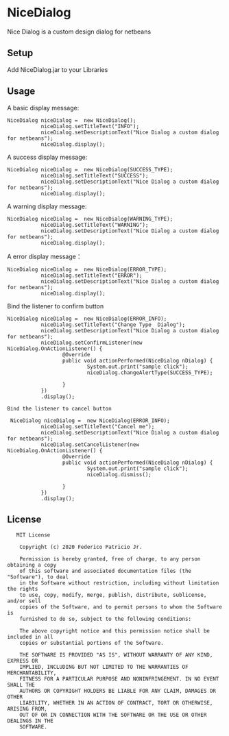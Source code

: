 # NiceDialog
Nice Dialog is a custom design dialog for netbeans

## Setup
Add  NiceDialog.jar to your Libraries

## Usage

 A basic display message:

    NiceDialog niceDialog =  new NiceDialog();
               niceDialog.setTitleText("INFO");
               niceDialog.setDescriptionText("Nice Dialog a custom dialog for netbeans"); 
               niceDialog.display();
              
 A success display message:

    NiceDialog niceDialog =  new NiceDialog(SUCCESS_TYPE);
               niceDialog.setTitleText("SUCCESS");
               niceDialog.setDescriptionText("Nice Dialog a custom dialog for netbeans");
               niceDialog.display();
               
 A warning display message:
 
    NiceDialog niceDialog =  new NiceDialog(WARNING_TYPE);
               niceDialog.setTitleText("WARNING");
               niceDialog.setDescriptionText("Nice Dialog a custom dialog for netbeans");
               niceDialog.display();
               
  A error display message：
   
    NiceDialog niceDialog =  new NiceDialog(ERROR_TYPE);
               niceDialog.setTitleText("ERROR");
               niceDialog.setDescriptionText("Nice Dialog a custom dialog for netbeans");
               niceDialog.display();
               
   Bind the listener to confirm button
   
    NiceDialog niceDialog =  new NiceDialog(ERROR_INFO);
               niceDialog.setTitleText("Change Type  Dialog");
               niceDialog.setDescriptionText("Nice Dialog a custom dialog for netbeans");
               niceDialog.setConfirmListener(new NiceDialog.OnActionListener() {
                      @Override
                      public void actionPerformed(NiceDialog nDialog) {
                              System.out.print("sample click");
                              niceDialog.changeAlertType(SUCCESS_TYPE);
                              
                      }
               })
               .display();
               
    Bind the listener to cancel button
    
     NiceDialog niceDialog =  new NiceDialog(ERROR_INFO);
               niceDialog.setTitleText("Cancel me");
               niceDialog.setDescriptionText("Nice Dialog a custom dialog for netbeans");
               niceDialog.setCancelListener(new NiceDialog.OnActionListener() {
                      @Override
                      public void actionPerformed(NiceDialog nDialog) {
                              System.out.print("sample click");
                              niceDialog.dismiss();
                              
                      }
               })
               .display();
              
   ## License
       MIT License

        Copyright (c) 2020 Federico Patricio Jr.

        Permission is hereby granted, free of charge, to any person obtaining a copy
        of this software and associated documentation files (the "Software"), to deal
        in the Software without restriction, including without limitation the rights
        to use, copy, modify, merge, publish, distribute, sublicense, and/or sell
        copies of the Software, and to permit persons to whom the Software is
        furnished to do so, subject to the following conditions:

        The above copyright notice and this permission notice shall be included in all
        copies or substantial portions of the Software.

        THE SOFTWARE IS PROVIDED "AS IS", WITHOUT WARRANTY OF ANY KIND, EXPRESS OR
        IMPLIED, INCLUDING BUT NOT LIMITED TO THE WARRANTIES OF MERCHANTABILITY,
        FITNESS FOR A PARTICULAR PURPOSE AND NONINFRINGEMENT. IN NO EVENT SHALL THE
        AUTHORS OR COPYRIGHT HOLDERS BE LIABLE FOR ANY CLAIM, DAMAGES OR OTHER
        LIABILITY, WHETHER IN AN ACTION OF CONTRACT, TORT OR OTHERWISE, ARISING FROM,
        OUT OF OR IN CONNECTION WITH THE SOFTWARE OR THE USE OR OTHER DEALINGS IN THE
        SOFTWARE.
    
